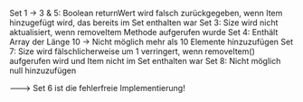 Set 1 -> 3 & 5: Boolean returnWert wird falsch zurückgegeben, wenn Item hinzugefügt wird, das bereits im Set enthalten war
Set 3: Size wird nicht aktualisiert, wenn removeItem Methode aufgerufen wurde
Set 4: Enthält Array der Länge 10 -> Nicht möglich mehr als 10 Elemente hinzuzufügen
Set 7: Size wird fälschlicherweise um 1 verringert, wenn removeItem() aufgerufen wird und Item nicht im Set enthalten war
Set 8: Nicht möglich null hinzuzufügen

---> Set 6 ist die fehlerfreie Implementierung!


